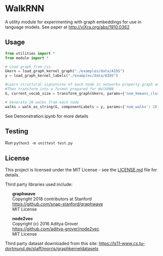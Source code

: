 # WalkRNN

A utility module for experimenting with graph embeddings for use in language models.  See paper at http://viXra.org/abs/1910.0362  

## Usage
```python
from utilities import *
from module import *

# Load graph from csv
Gkern = load_graph_kernel_graph("./examples/data/AIDS")
y = load_graph_kernel_labels("./examples/data/AIDS")

#Learn structural signatures of each node in networkx property graph and apply to node as an attribute
#Then transform into a format prepared for WalkRNN
G, current_vocab_size = transform_graph(Gkern, params={'num_kmeans_clusters': 4, "num_pca_components": 6, "num_batch":500, 'num_att_kmeans_clusters': 5})

# Generate 20 walks from each node
walks = walk_as_string(G, componentLabels = y, params={'num_walks': 20, 'walk_length': 30})

```

See Demonstration.ipynb for more details

## Testing
Run `python3 -m unittest test.py`

## License
This project is licensed under the MIT License - see the [LICENSE.md](LICENSE.md) file for details. <br>

Third party libraries used include:

&nbsp;&nbsp;&nbsp;&nbsp;&nbsp;&nbsp;**graphwave**<br>
&nbsp;&nbsp;&nbsp;&nbsp;&nbsp;&nbsp;Copyright 2018 contributors at Stanford<br>
&nbsp;&nbsp;&nbsp;&nbsp;&nbsp;&nbsp;https://github.com/snap-stanford/graphwave<br>
&nbsp;&nbsp;&nbsp;&nbsp;&nbsp;&nbsp;MIT License<br>

&nbsp;&nbsp;&nbsp;&nbsp;&nbsp;&nbsp;**node2vec**<br>
&nbsp;&nbsp;&nbsp;&nbsp;&nbsp;&nbsp;Copyright (c) 2016 Aditya Grover<br>
&nbsp;&nbsp;&nbsp;&nbsp;&nbsp;&nbsp;https://github.com/aditya-grover/node2vec<br>
&nbsp;&nbsp;&nbsp;&nbsp;&nbsp;&nbsp;MIT License<br>
    
Third party dataset downloaded from this site: 
https://ls11-www.cs.tu-dortmund.de/staff/morris/graphkerneldatasets
